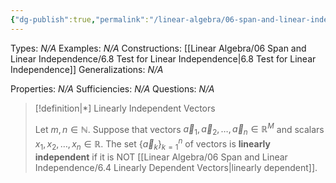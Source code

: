 ```yaml
---
{"dg-publish":true,"permalink":"/linear-algebra/06-span-and-linear-independence/6-7-linearly-independent-vectors/","tags":["Type/Definition","Topic/Linear_Algebra"]}
---
```


Types: *N/A*
Examples: *N/A*
Constructions: [[Linear Algebra/06 Span and Linear Independence/6.8 Test for Linear Independence\|6.8 Test for Linear Independence]]
Generalizations: *N/A*

Properties: *N/A*
Sufficiencies: *N/A*
Questions: *N/A*

> [!definition|*] Linearly Independent Vectors
> 
> Let $m, n \in \mathbb{N}$. Suppose that vectors $\vec{a}_{1},\vec{a}_{2}, \dots, \vec{a}_{n} \in \mathbb{R}^{M}$ and scalars $x_{1},x_{2},\dots,x_{n} \in \mathbb{R}$. The set $\{ \vec{a}_{k} \}^{n}_{k=1 }$ of vectors is **linearly independent** if it is NOT [[Linear Algebra/06 Span and Linear Independence/6.4 Linearly Dependent Vectors\|linearly dependent]].